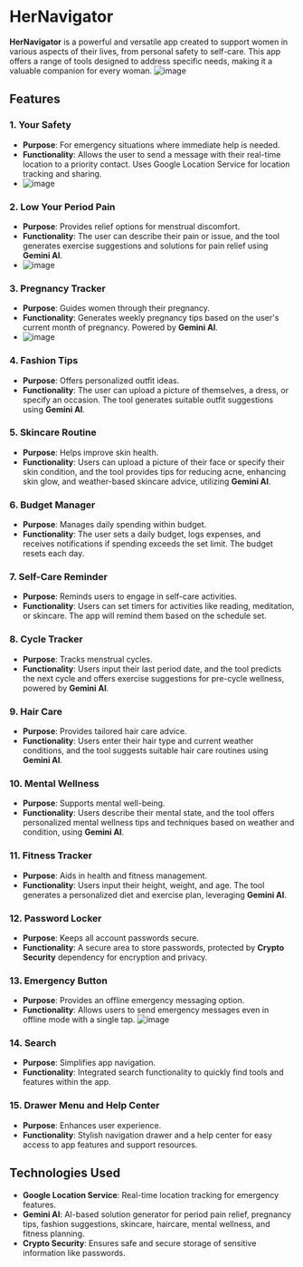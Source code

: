 # HerNavigator

**HerNavigator** is a powerful and versatile app created to support women in various aspects of their lives, from personal safety to self-care. This app offers a range of tools designed to address specific needs, making it a valuable companion for every woman.
![image](https://github.com/Sujoy-Maity-Coding/HerNavigator/blob/5e4ea23baba4431814e4aa27d2a12c924a05b34b/home.png)

## Features

### 1. Your Safety
- **Purpose**: For emergency situations where immediate help is needed.
- **Functionality**: Allows the user to send a message with their real-time location to a priority contact. Uses Google Location Service for location tracking and sharing.
- ![image](https://github.com/Sujoy-Maity-Coding/HerNavigator/blob/5e4ea23baba4431814e4aa27d2a12c924a05b34b/security.png)

### 2. Low Your Period Pain
- **Purpose**: Provides relief options for menstrual discomfort.
- **Functionality**: The user can describe their pain or issue, and the tool generates exercise suggestions and solutions for pain relief using **Gemini AI**.
- ![image](https://github.com/Sujoy-Maity-Coding/HerNavigator/blob/5e4ea23baba4431814e4aa27d2a12c924a05b34b/period.png)

### 3. Pregnancy Tracker
- **Purpose**: Guides women through their pregnancy.
- **Functionality**: Generates weekly pregnancy tips based on the user's current month of pregnancy. Powered by **Gemini AI**.
- ![image](https://github.com/Sujoy-Maity-Coding/HerNavigator/blob/5e4ea23baba4431814e4aa27d2a12c924a05b34b/prag.png)

### 4. Fashion Tips
- **Purpose**: Offers personalized outfit ideas.
- **Functionality**: The user can upload a picture of themselves, a dress, or specify an occasion. The tool generates suitable outfit suggestions using **Gemini AI**.

### 5. Skincare Routine
- **Purpose**: Helps improve skin health.
- **Functionality**: Users can upload a picture of their face or specify their skin condition, and the tool provides tips for reducing acne, enhancing skin glow, and weather-based skincare advice, utilizing **Gemini AI**.

### 6. Budget Manager
- **Purpose**: Manages daily spending within budget.
- **Functionality**: The user sets a daily budget, logs expenses, and receives notifications if spending exceeds the set limit. The budget resets each day.

### 7. Self-Care Reminder
- **Purpose**: Reminds users to engage in self-care activities.
- **Functionality**: Users can set timers for activities like reading, meditation, or skincare. The app will remind them based on the schedule set.

### 8. Cycle Tracker
- **Purpose**: Tracks menstrual cycles.
- **Functionality**: Users input their last period date, and the tool predicts the next cycle and offers exercise suggestions for pre-cycle wellness, powered by **Gemini AI**.

### 9. Hair Care
- **Purpose**: Provides tailored hair care advice.
- **Functionality**: Users enter their hair type and current weather conditions, and the tool suggests suitable hair care routines using **Gemini AI**.

### 10. Mental Wellness
- **Purpose**: Supports mental well-being.
- **Functionality**: Users describe their mental state, and the tool offers personalized mental wellness tips and techniques based on weather and condition, using **Gemini AI**.

### 11. Fitness Tracker
- **Purpose**: Aids in health and fitness management.
- **Functionality**: Users input their height, weight, and age. The tool generates a personalized diet and exercise plan, leveraging **Gemini AI**.

### 12. Password Locker
- **Purpose**: Keeps all account passwords secure.
- **Functionality**: A secure area to store passwords, protected by **Crypto Security** dependency for encryption and privacy.

### 13. Emergency Button
- **Purpose**: Provides an offline emergency messaging option.
- **Functionality**: Allows users to send emergency messages even in offline mode with a single tap.
![image](https://github.com/Sujoy-Maity-Coding/HerNavigator/blob/3a9660609bb0b811225caa1b42320b49c4d37a3e/emergency.png)

### 14. Search
- **Purpose**: Simplifies app navigation.
- **Functionality**: Integrated search functionality to quickly find tools and features within the app.

### 15. Drawer Menu and Help Center
- **Purpose**: Enhances user experience.
- **Functionality**: Stylish navigation drawer and a help center for easy access to app features and support resources.

## Technologies Used

- **Google Location Service**: Real-time location tracking for emergency features.
- **Gemini AI**: AI-based solution generator for period pain relief, pregnancy tips, fashion suggestions, skincare, haircare, mental wellness, and fitness planning.
- **Crypto Security**: Ensures safe and secure storage of sensitive information like passwords.
